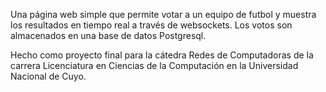 Una página web simple que permite votar a un equipo de futbol y muestra los resultados en tiempo real a través de websockets. 
Los votos son almacenados en una base de datos Postgresql.

Hecho como proyecto final para la cátedra Redes de Computadoras de la carrera Licenciatura en Ciencias de la Computación en la Universidad Nacional de Cuyo.
